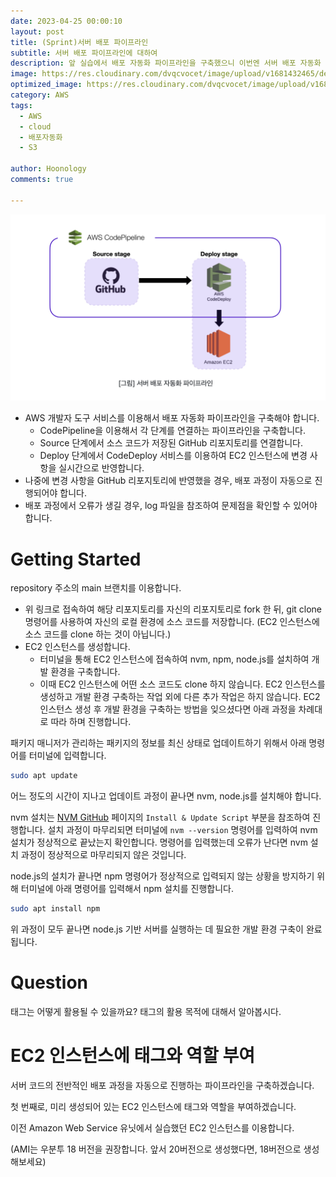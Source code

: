 ```yaml
---
date: 2023-04-25 00:00:10
layout: post
title: (Sprint)서버 배포 파이프라인
subtitle: 서버 배포 파이프라인에 대하여
description: 앞 실습에서 배포 자동화 파이프라인을 구축했으니 이번엔 서버 배포 자동화 파이프라인을 구축하는 실습을 진행한다.
image: https://res.cloudinary.com/dvqcvocet/image/upload/v1681432465/dev-jeans_%E1%84%87%E1%85%A9%E1%86%A8%E1%84%89%E1%85%A1%E1%84%87%E1%85%A9%E1%86%AB_y5n0eh.png
optimized_image: https://res.cloudinary.com/dvqcvocet/image/upload/v1681432465/dev-jeans_%E1%84%87%E1%85%A9%E1%86%A8%E1%84%89%E1%85%A1%E1%84%87%E1%85%A9%E1%86%AB_y5n0eh.png 
category: AWS
tags:
  - AWS
  - cloud
  - 배포자동화
  - S3 

author: Hoonology
comments: true

---
```


![serverpipe](/assets/img/CICD/serverPipeline.png)

- AWS 개발자 도구 서비스를 이용해서 배포 자동화 파이프라인을 구축해야 합니다.
  - CodePipeline을 이용해서 각 단계를 연결하는 파이프라인을 구축합니다.
  - Source 단계에서 소스 코드가 저장된 GitHub 리포지토리를 연결합니다.
  - Deploy 단계에서 CodeDeploy 서비스를 이용하여 EC2 인스턴스에 변경 사항을 실시간으로 반영합니다.
- 나중에 변경 사항을 GitHub 리포지토리에 반영했을 경우, 배포 과정이 자동으로 진행되어야 합니다.
- 배포 과정에서 오류가 생길 경우, log 파일을 참조하여 문제점을 확인할 수 있어야 합니다.

# Getting Started
repository 주소의 main 브랜치를 이용합니다.

- 위 링크로 접속하여 해당 리포지토리를 자신의 리포지토리로 fork 한 뒤, git clone 명령어를 사용하여 자신의 로컬 환경에 소스 코드를 저장합니다. (EC2 인스턴스에 소스 코드를 clone 하는 것이 아닙니다.)
- EC2 인스턴스를 생성합니다.
  - 터미널을 통해 EC2 인스턴스에 접속하여 nvm, npm, node.js를 설치하여 개발 환경을 구축합니다.
  - 이때 EC2 인스턴스에 어떤 소스 코드도 clone 하지 않습니다. EC2 인스턴스를 생성하고 개발 환경 구축하는 작업 외에 다른 추가 작업은 하지 않습니다.
EC2 인스턴스 생성 후 개발 환경을 구축하는 방법을 잊으셨다면 아래 과정을 차례대로 따라 하며 진행합니다.

패키지 매니저가 관리하는 패키지의 정보를 최신 상태로 업데이트하기 위해서 아래 명령어를 터미널에 입력합니다.

``` bash
sudo apt update
```

어느 정도의 시간이 지나고 업데이트 과정이 끝나면 nvm, node.js를 설치해야 합니다.

nvm 설치는 [NVM GitHub](https://github.com/nvm-sh/nvm) 페이지의 ``Install & Update Script`` 부분을 참조하여 진행합니다. 설치 과정이 마무리되면 터미널에 ``nvm --version`` 명령어를 입력하여 nvm 설치가 정상적으로 끝났는지 확인합니다. 명령어를 입력했는데 오류가 난다면 nvm 설치 과정이 정상적으로 마무리되지 않은 것입니다.

node.js의 설치가 끝나면 npm 명령어가 정상적으로 입력되지 않는 상황을 방지하기 위해 터미널에 아래 명령어를 입력해서 npm 설치를 진행합니다.
```bash
sudo apt install npm
```
위 과정이 모두 끝나면 node.js 기반 서버를 실행하는 데 필요한 개발 환경 구축이 완료됩니다.

# Question
태그는 어떻게 활용될 수 있을까요? 태그의 활용 목적에 대해서 알아봅시다.

# EC2 인스턴스에 태그와 역할 부여 
서버 코드의 전반적인 배포 과정을 자동으로 진행하는 파이프라인을 구축하겠습니다.

첫 번째로, 미리 생성되어 있는 EC2 인스턴스에 태그와 역할을 부여하겠습니다.

이전 Amazon Web Service 유닛에서 실습했던 EC2 인스턴스를 이용합니다.

(AMI는 우분투 18 버전을 권장합니다. 앞서 20버전으로 생성했다면, 18버전으로 생성해보세요)


